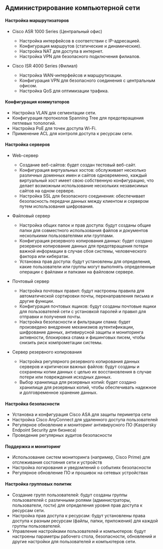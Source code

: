 ## Администрирование компьютерной сети
#### Настройка маршрутизаторов
* Cisco ASR 1000 Series (Центральный офис)
  * Настройка интерфейсов в соответствии с IP-адресацией.
  * Конфигурация маршрутов (статические и динамические).
  * Настройка NAT для доступа в интернет.
  * Настройка VPN для безопасного подключения филиалов.
    
* Cisco ISR 4000 Series (Филиал)
  * Настройка WAN-интерфейсов и маршрутизации.
  * Конфигурация VPN для безопасного соединения с центральным офисом.
  * Настройка QoS для оптимизации трафика.

#### Конфигурация коммутаторов
* Настройка VLAN для сегментации сети.
* Конфигурация протоколов Spanning Tree для предотвращения петлевых топологий.
* Настройка PoE для точек доступа Wi-Fi.
* Применение ACL для контроля доступа к ресурсам сети.

#### Настройка серверов
* Web-сервер
  *  Создание веб-сайтов: будет создан тестовый веб-сайт.
  *  Конфигурация виртуальных хостов: обслуживает несколько различных доменных имен и сайтов одновременно, каждый виртуальный хост имеет свою собственную конфигурацию, что делает возможным использование нескольких независимых сайтов на одном сервере.
  *  Настройка SSL для безопасного соединения: обеспечивает безопасность передачи данных между клиентом и сервером путем использования шифрования.
   
* Файловый сервер
  * Настройка общих папок и прав доступа: будут созданы общие папки для совместного использования файлов и документов несколькими пользователями или группами.
  * Конфигурация резервного копирования данных: будет создано резервное копирование данных для предотвращения потери важной информации в случае сбоя системы, человеческого фактора или кибератак.
  * Установка прав доступа: будут установлены для определения, какие пользователи или группы могут выполнять определенные операции с файлами и папками на файловом сервере.
 
* Почтовый сервер
  * Настройка почтовых правил: будут настроены правила для автоматической сортировки почты, перенаправления письма и другие функции.
  * Конфигурация почтовых ящиков: будут созданы почтовые ящики для пользователей сети с установкой паролей и правил для отправки и получения почты.
  * Настройка безопасности и фильтрации спама: будет произведено внедрение механизмов аутентификации, шифрование данных, антивирусной защиты и мониторинга активности, блокировка спама и фишинговых писем, чтобы снизить риск компрометации системы.

* Сервер резервного копирования
  * Настройка регулярного резервного копирования данных серверов и критически важных файлов: будут созданы и сохранены копии данных с целью их восстановления в случае потери или повреждения исходных данных.
  * Выбор хранилища для резервных копий: будет создано хранилище для резервных копий, чтобы обеспечивать надежное и долговременное хранение данных.
 
#### Настройка безопасности
* Установка и конфигурация Cisco ASA для защиты периметра сети
* Настройка Cisco AnyConnect для удаленного доступа пользователей
* Регулярное обновление и мониторинг антивирусного ПО (Kaspersky Endpoint Security для бизнеса)
* Проведение регулярных аудитов безопасности

#### Поддержка и мониторинг
* Использование систем мониторинга (например, Cisco Prime) для отслеживания состояния сети и устройств
* Настройка логирования и уведомлений о событиях безопасности
* Регулярное обновление ПО и прошивок на сетевых устройствах

#### Настройка групповых политик
* Создание групп пользователей: будут созданы группы пользователей с различными ролями (администраторы, пользователи, гости) для определения уровня прав доступа к ресурсам сети.
* Настройка прав доступа к ресурсам: будут установлены права доступа к разным ресурсам (файлы, папки, приложения) для каждой группы пользователей.
* Управление настройками пользователей и компьютеров: будут настроены параметры рабочего стола, безопасности, обновлений и другие настройки для пользователей и компьютеров сети.
